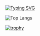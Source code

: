 [![Typing SVG](https://readme-typing-svg.herokuapp.com?font=Fira+Code&duration=3000&pause=1000&color=006AFE&vCenter=true&repeat=false&width=435&lines=Hello+there!+%F0%9F%87%B7%F0%9F%87%BA;I'm+Askar+%E2%99%A1;t.me%2Fa_s_k_a_rr)](https://git.io/typing-svg)

![Top Langs](https://github-readme-stats.vercel.app/api/top-langs/?username=askarkasimov&layout=compact&langs_count=6&theme=transparent&size_weight=0.5&count_weight=0.5)

[![trophy](https://github-profile-trophy.vercel.app/?username=AskarKasimov&theme=tokyonight)](https://github.com/ryo-ma/github-profile-trophy)
